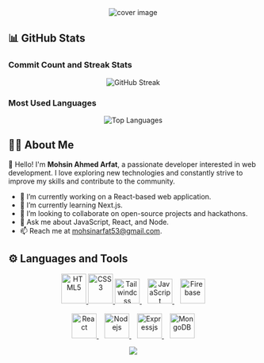 <div align="center">
  <img src="https://i.ibb.co/717jk8x/Mohsin-Ahmed-Arfat-Junior-MERN-Stack-Developer-Linkedin-banner.png" alt="cover image">
</div>

## 📊 GitHub Stats

### Commit Count and Streak Stats

<div align="center">
  <img src="https://github-readme-streak-stats.herokuapp.com/?user=mohsinahmedarfat&theme=dark&hide_border=true" alt="GitHub Streak">
</div>

### Most Used Languages

<div align="center">
  <img src="https://github-readme-stats.vercel.app/api/top-langs/?username=mohsinahmedarfat&layout=compact&theme=dark&hide_border=true" alt="Top Languages">
</div>

## 🤵🏻 About Me

👋 Hello! I'm **Mohsin Ahmed Arfat**, a passionate developer interested in web development. I love exploring new technologies and constantly strive to improve my skills and contribute to the community.

- 🔭 I’m currently working on a React-based web application.
- 🌱 I’m currently learning Next.js.
- 👯 I’m looking to collaborate on open-source projects and hackathons.
- 💬 Ask me about JavaScript, React, and Node.
- 📫 Reach me at [mohsinarfat53@gmail.com](mohsinarfat53@gmail.com).

## ⚙️ Languages and Tools

<div align="center">    
  <div>
    <a href="https://developer.mozilla.org/en-US/docs/Glossary/HTML5" target="_blank" rel="noreferrer"> 
    <img src="https://cdn.jsdelivr.net/gh/devicons/devicon/icons/html5/html5-original.svg" alt="HTML5" width="50" height="60"/> 
  </a> 
  
  <a href="https://developer.mozilla.org/en-US/docs/Web/CSS" target="_blank" rel="noreferrer"> 
    <img src="https://cdn.jsdelivr.net/gh/devicons/devicon/icons/css3/css3-original.svg" alt="CSS3" width="50" height="60"/> 
  </a> 

  <a href="https://tailwindcss.com" target="_blank" rel="noreferrer"> 
    <img src="https://www.vectorlogo.zone/logos/tailwindcss/tailwindcss-icon.svg" alt="Tailwindcss" width="50" height="50"/> 
  </a> &nbsp;&nbsp;

  <a href="https://www.javascript.com" target="_blank" rel="noreferrer"> 
    <img src="https://cdn.jsdelivr.net/gh/devicons/devicon/icons/javascript/javascript-original.svg" alt="JavaScript" width="50" height="50"/> 
  </a> &nbsp;&nbsp;

  <a href="https://firebase.google.com" target="_blank" rel="noreferrer"> 
    <img src="https://www.vectorlogo.zone/logos/firebase/firebase-icon.svg" alt="Firebase" width="50" height="50"/> 
  </a> 
  </div>

  <br>

  <div>
    <a href="https://react.dev" target="_blank" rel="noreferrer"> 
    <img src="https://cdn.jsdelivr.net/gh/devicons/devicon/icons/react/react-original.svg" alt="React" width="50" height="50"/> 
  </a> &nbsp;&nbsp;

  <a href="https://nodejs.org/en" target="_blank" rel="noreferrer"> 
    <img src="https://cdn.jsdelivr.net/gh/devicons/devicon/icons/nodejs/nodejs-original.svg" alt="Nodejs" width="50" height="50"/> 
  </a> &nbsp;&nbsp;

  <a href="https://expressjs.com/" target="_blank" rel="noreferrer"> 
    <img src="https://wsofter.ru/wp-content/uploads/2017/12/node-express.png" alt="Expressjs" width="50" height="50"/> 
  </a> &nbsp;&nbsp;

  <a href="https://www.mongodb.com/" target="_blank" rel="noreferrer"> 
    <img src="https://cdn.jsdelivr.net/gh/devicons/devicon/icons/mongodb/mongodb-original.svg" alt="MongoDB" width="50" height="50"/> 
  </a>
  </div>
</div>

<p align="center">
  <img src="https://capsule-render.vercel.app/api?type=waving&color=gradient&height=60&section=footer"/>
</p>
